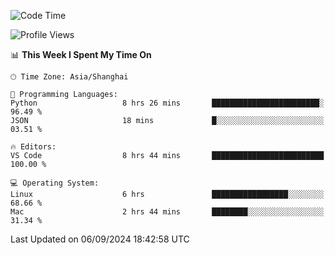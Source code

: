 <!--START_SECTION:waka-->
![Code Time](http://img.shields.io/badge/Code%20Time-480%20hrs%2056%20mins-blue)

![Profile Views](http://img.shields.io/badge/Profile%20Views-11-blue)

📊 **This Week I Spent My Time On** 

```text
🕑︎ Time Zone: Asia/Shanghai

💬 Programming Languages: 
Python                   8 hrs 26 mins       ████████████████████████░   96.49 % 
JSON                     18 mins             █░░░░░░░░░░░░░░░░░░░░░░░░   03.51 % 

🔥 Editors: 
VS Code                  8 hrs 44 mins       █████████████████████████   100.00 % 

💻 Operating System: 
Linux                    6 hrs               █████████████████░░░░░░░░   68.66 % 
Mac                      2 hrs 44 mins       ████████░░░░░░░░░░░░░░░░░   31.34 % 
```


 Last Updated on 06/09/2024 18:42:58 UTC
<!--END_SECTION:waka-->
